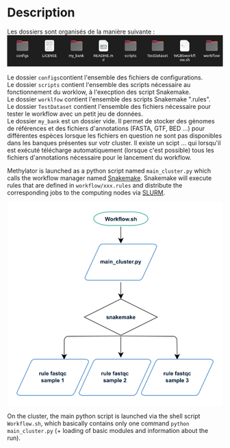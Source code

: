 
# Description 

Les dossiers sont organisés de la manière suivante : 
![folders_organisation](img/folder_organisation_worklfow.png)

Le dossier `configs`contient l'ensemble des fichiers de configurations.  
Le dossier ` scripts ` contient l'ensemble des scripts nécessaire au fonctionnement du worklow, à l'execption des script Snakemake.   
Le dossier ` worklfow ` contient l'ensemble des scripts Snakemake ".rules".   
Le dossier ` TestDataset ` contient l'ensemble des fichiers nécessaire pour tester le workflow avec un petit jeu de données.   
Le dossier ` my_bank ` est un dossier vide. Il permet de stocker des génomes de références et des fichiers d'annotations (FASTA, GTF, BED ...) pour différentes espèces lorsque les fichiers en question ne sont pas disponibles dans les banques présentes sur votr cluster. Il existe un scipt ... qui lorsqu'il est exécuté télécharge automatiquement (lorsque c'est possible) tous les fichiers d'annotations nécessaire pour le lancement du workflow. 

Methylator is launched as a python script named `main_cluster.py` which calls the workflow manager named [Snakemake](https://snakemake.readthedocs.io/en/stable/snakefiles/rules.html). 
Snakemake will execute rules that are defined in `workflow/xxx.rules` and distribute the corresponding jobs to the computing nodes via [SLURM](https://ifb-elixirfr.gitlab.io/cluster/doc/slurm/slurm_user_guide/). 

![cluster_chart](img/cluster_chart.pdf.png)

On the cluster, the main python script is launched via the shell script `Workflow.sh`,
which basically contains only one command `python main_cluster.py` (+ loading of basic modules and information about the run).
